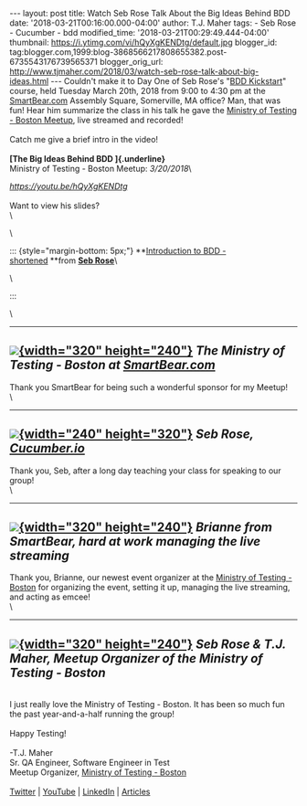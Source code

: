 \-\-- layout: post title: Watch Seb Rose Talk About the Big Ideas Behind
BDD date: \'2018-03-21T00:16:00.000-04:00\' author: T.J. Maher tags: -
Seb Rose - Cucumber - bdd modified\_time:
\'2018-03-21T00:29:49.444-04:00\' thumbnail:
https://i.ytimg.com/vi/hQyXgKENDtg/default.jpg blogger\_id:
tag:blogger.com,1999:blog-3868566217808655382.post-6735543176739565371
blogger\_orig\_url:
http://www.tjmaher.com/2018/03/watch-seb-rose-talk-about-big-ideas.html
\-\-- Couldn\'t make it to Day One of Seb Rose\'s \"[BDD
Kickstart](https://cucumber.io/events/bdd-kickstart-boston-18)\" course,
held Tuesday March 20th, 2018 from 9:00 to 4:30 pm at the
[SmartBear.com](http://smartbear.com/) Assembly Square, Somerville, MA
office? Man, that was fun! Hear him summarize the class in his talk he
gave the [Ministry of Testing - Boston
Meetup](https://www.meetup.com/ministry-of-testing-boston/events/248547746/),
live streamed and recorded!\
\
Catch me give a brief intro in the video!\
\
**[The Big Ideas Behind BDD ]{.underline}**\
Ministry of Testing - Boston Meetup: *3/20/2018*\

*<https://youtu.be/hQyXgKENDtg>*\
\
Want to view his slides?\
\

\

::: {style="margin-bottom: 5px;"}
**[Introduction to BDD -
shortened](https://www.slideshare.net/sebrose/introduction-to-bdd-shortened "Introduction to BDD - shortened") **from **[Seb
Rose](https://www.slideshare.net/sebrose)**\

<div>

\

</div>
:::

\

  ----------------------------------------------------------------------------------------------------------------------------------------------------------------------------------------------------------------------------------------------------------------------------------------
   [![](https://2.bp.blogspot.com/-ajKepiBKn_8/WrHdjx2SQ8I/AAAAAAAAMSA/-ApTatUvsXYKx4cdCPAOrMS6EHzCo9UeACLcBGAs/s320/IMG_0043.JPG){width="320" height="240"}](https://2.bp.blogspot.com/-ajKepiBKn_8/WrHdjx2SQ8I/AAAAAAAAMSA/-ApTatUvsXYKx4cdCPAOrMS6EHzCo9UeACLcBGAs/s1600/IMG_0043.JPG)
                                                                                                        *The Ministry of Testing - Boston at [SmartBear.com](http://smartbear.com/)*
  ----------------------------------------------------------------------------------------------------------------------------------------------------------------------------------------------------------------------------------------------------------------------------------------

Thank you SmartBear for being such a wonderful sponsor for my Meetup!\
\

  ----------------------------------------------------------------------------------------------------------------------------------------------------------------------------------------------------------------------------------------------------------------------------------------
   [![](https://1.bp.blogspot.com/-Dk39P6rlmbY/WrHd0XdGQ6I/AAAAAAAAMSE/8hZ-8sEkdkYmEL_CrO6yTbS9CNOZcLOygCLcBGAs/s320/IMG_0045.JPG){width="240" height="320"}](https://1.bp.blogspot.com/-Dk39P6rlmbY/WrHd0XdGQ6I/AAAAAAAAMSE/8hZ-8sEkdkYmEL_CrO6yTbS9CNOZcLOygCLcBGAs/s1600/IMG_0045.JPG)
                                                                                                                       *Seb Rose, [Cucumber.io](http://cucumber.io/)*
  ----------------------------------------------------------------------------------------------------------------------------------------------------------------------------------------------------------------------------------------------------------------------------------------

Thank you, Seb, after a long day teaching your class for speaking to our
group!\
\

  ----------------------------------------------------------------------------------------------------------------------------------------------------------------------------------------------------------------------------------------------------------------------------------------
   [![](https://4.bp.blogspot.com/-stwBwM30vtI/WrHegxOEtKI/AAAAAAAAMSU/B3AplJKTNLch1gPquGt3qR3OJxQYIPGrACLcBGAs/s320/IMG_0051.JPG){width="320" height="240"}](https://4.bp.blogspot.com/-stwBwM30vtI/WrHegxOEtKI/AAAAAAAAMSU/B3AplJKTNLch1gPquGt3qR3OJxQYIPGrACLcBGAs/s1600/IMG_0051.JPG)
                                                                                                             *Brianne from SmartBear, hard at work managing the live streaming*
  ----------------------------------------------------------------------------------------------------------------------------------------------------------------------------------------------------------------------------------------------------------------------------------------

Thank you, Brianne, our newest event organizer at the [Ministry of
Testing - Boston](http://bit.ly/mot_boston) for organizing the event,
setting it up, managing the live streaming, and acting as emcee!\
\

  ----------------------------------------------------------------------------------------------------------------------------------------------------------------------------------------------------------------------------------------------------------------------------------------
   [![](https://3.bp.blogspot.com/-Ax1Cw3uIu1g/WrHeQoSpoJI/AAAAAAAAMSM/Q-2LdlfiIn03L1sZk-KMvrTESQspbZJLACLcBGAs/s320/IMG_0052.JPG){width="320" height="240"}](https://3.bp.blogspot.com/-Ax1Cw3uIu1g/WrHeQoSpoJI/AAAAAAAAMSM/Q-2LdlfiIn03L1sZk-KMvrTESQspbZJLACLcBGAs/s1600/IMG_0052.JPG)
                                                                                                       *Seb Rose & T.J. Maher, Meetup Organizer of the Ministry of Testing - Boston*
  ----------------------------------------------------------------------------------------------------------------------------------------------------------------------------------------------------------------------------------------------------------------------------------------

\
I just really love the Ministry of Testing - Boston. It has been so much
fun the past year-and-a-half running the group!\
\
Happy Testing!\
\
-T.J. Maher\
Sr. QA Engineer, Software Engineer in Test\
Meetup Organizer, [Ministry of Testing -
Boston](http://bit.ly/mot_boston)\
\
[Twitter](https://twitter.com/tjmaher1) \|
[YouTube](http://bit.ly/tj_youtube)
\| [LinkedIn](https://www.linkedin.com/in/tjmaher1) \|
[Articles](http://bit.ly/tj_techbeacon)
